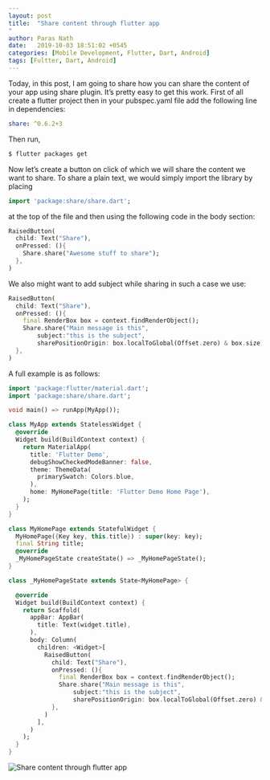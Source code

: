 ```yaml
---
layout: post
title:  "Share content through flutter app
"
author: Paras Nath
date:   2019-10-03 18:51:02 +0545
categories: [Mobile Development, Flutter, Dart, Android]
tags: [Fultter, Dart, Android]
---
```


Today, in this post, I am going to share how you can share the content of your app using share plugin. It’s pretty easy to get this work. First of all create a flutter project then in your pubspec.yaml file add the following line in dependencies:

```yaml        
share: ^0.6.2+3
```
<!--more-->
Then run,

```bash
$ flutter packages get
```
Now let’s create a button on click of which we will share the content we want to share. To share a plain text, we would simply import the library by placing

```dart
import 'package:share/share.dart';
```
at the top of the file and then using the following code in the body section:
```dart
RaisedButton(
  child: Text("Share"),
  onPressed: (){
    Share.share("Awesome stuff to share");
  },
)
```
We also might want to add subject while sharing in such a case we use:
```dart
RaisedButton(
  child: Text("Share"),
  onPressed: (){
    final RenderBox box = context.findRenderObject();
    Share.share("Main message is this",
        subject:"this is the subject",
        sharePositionOrigin: box.localToGlobal(Offset.zero) & box.size);
  },
)
```
A full example is as follows:
```dart
import 'package:flutter/material.dart';
import 'package:share/share.dart';

void main() => runApp(MyApp());

class MyApp extends StatelessWidget {
  @override
  Widget build(BuildContext context) {
    return MaterialApp(
      title: 'Flutter Demo',
      debugShowCheckedModeBanner: false,
      theme: ThemeData(
        primarySwatch: Colors.blue,
      ),
      home: MyHomePage(title: 'Flutter Demo Home Page'),
    );
  }
}

class MyHomePage extends StatefulWidget {
  MyHomePage({Key key, this.title}) : super(key: key);
  final String title;
  @override
  _MyHomePageState createState() => _MyHomePageState();
}

class _MyHomePageState extends State<MyHomePage> {

  @override
  Widget build(BuildContext context) {
    return Scaffold(
      appBar: AppBar(
        title: Text(widget.title),
      ),
      body: Column(
        children: <Widget>[
          RaisedButton(
            child: Text("Share"),
            onPressed: (){
              final RenderBox box = context.findRenderObject();
              Share.share("Main message is this",
                  subject:"this is the subject",
                  sharePositionOrigin: box.localToGlobal(Offset.zero) & box.size);
            },
          )
        ],
      )
    );
  }
}
```
![Share content through flutter app
](/blog/assets/img/share-content-through-flutter-app.png)